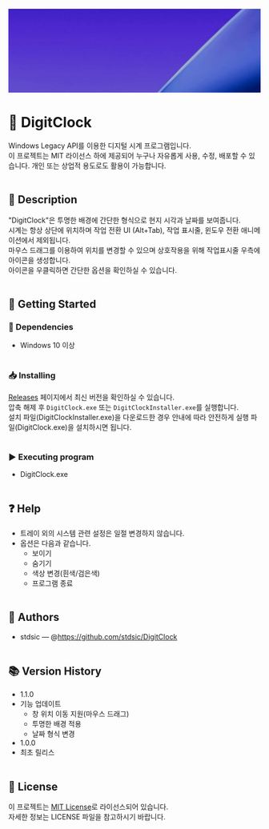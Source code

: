 ![Bittypak 실행 화면](./Images/digitclock-demo.gif)
# 📌 DigitClock<br>
Windows Legacy API를 이용한 디지털 시계 프로그램입니다.<br>
이 프로젝트는 MIT 라이선스 하에 제공되어 누구나 자유롭게 사용, 수정, 배포할 수 있습니다. 개인 또는 상업적 용도로도 활용이 가능합니다.<br><br>
## 📝 Description<br>
"DigitClock"은 투명한 배경에 간단한 형식으로 현지 시각과 날짜를 보여줍니다.<br>
시계는 항상 상단에 위치하며 작업 전환 UI (Alt+Tab), 작업 표시줄, 윈도우 전환 애니메이션에서 제외됩니다.<br>
마우스 드래그를 이용하여 위치를 변경할 수 있으며 상호작용을 위해 작업표시줄 우측에 아이콘을 생성합니다.<br>
아이콘을 우클릭하면 간단한 옵션을 확인하실 수 있습니다.<br><br>
## 🚀 Getting Started<br>
### 🔧 Dependencies<br>
- Windows 10 이상<br><br>
### 📥 Installing<br>
[Releases](https://github.com/stdsic/DigitClock/releases) 페이지에서 최신 버전을 확인하실 수 있습니다.<br>
압축 해제 후 `DigitClock.exe` 또는 `DigitClockInstaller.exe`를 실행합니다.<br>
설치 파일(DigitClockInstaller.exe)을 다운로드한 경우 안내에 따라 안전하게 실행 파일(DigitClock.exe)을 설치하시면 됩니다.<br><br>
### ▶️ Executing program<br>
- DigitClock.exe<br><br>
## ❓ Help<br>
- 트레이 외의 시스템 관련 설정은 일절 변경하지 않습니다.<br>
- 옵션은 다음과 같습니다.<br>
  - 보이기<br>
  - 숨기기<br>
  - 색상 변경(흰색/검은색)<br>
  - 프로그램 종료<br><br> 
## 👤 Authors<br>
- stdsic — @https://github.com/stdsic/DigitClock<br><br>
## 📚 Version History<br>
- 1.1.0<br>
- 기능 업데이트
  - 창 위치 이동 지원(마우스 드래그)
  - 투명한 배경 적용
  - 날짜 형식 변경
- 1.0.0<br>
- 최초 릴리스<br><br>
## 🧾 License<br>
이 프로젝트는 [MIT License](LICENSE)로 라이선스되어 있습니다.<br>
자세한 정보는 LICENSE 파일을 참고하시기 바랍니다.<br><br>
